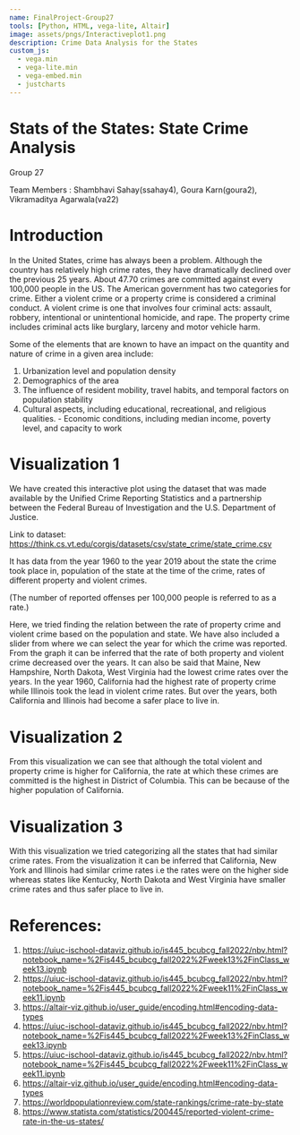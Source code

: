 ```yaml
---
name: FinalProject-Group27
tools: [Python, HTML, vega-lite, Altair]
image: assets/pngs/Interactiveplot1.png
description: Crime Data Analysis for the States
custom_js:
  - vega.min
  - vega-lite.min
  - vega-embed.min
  - justcharts
---
```



# Stats of the States: State Crime Analysis
Group 27

Team Members : Shambhavi Sahay(ssahay4), Goura Karn(goura2), Vikramaditya Agarwala(va22)

# Introduction

In the United States, crime has always been a problem. Although the country has relatively high crime rates, they have dramatically declined over the previous 25 years. About 47.70 crimes are committed against every 100,000 people in the US. The American government has two categories for crime. Either a violent crime or a property crime is considered a criminal conduct. A violent crime is one that involves four criminal acts: assault, robbery, intentional or unintentional homicide, and rape. The property crime includes criminal acts like burglary, larceny and motor vehicle harm.

Some of the elements that are known to have an impact on the quantity and nature of crime in a given area include:
1. Urbanization level and population density
2. Demographics of the area
3. The influence of resident mobility, travel habits, and temporal factors on population stability
4. Cultural aspects, including educational, recreational, and religious qualities. - Economic conditions, including median income, poverty level, and capacity to work



# Visualization 1

We have created this interactive plot using the dataset that was made available by the Unified Crime Reporting Statistics and a partnership between the Federal Bureau of Investigation and the U.S. Department of Justice.

Link to dataset: https://think.cs.vt.edu/corgis/datasets/csv/state_crime/state_crime.csv 

<vegachart schema-url="{{ site.baseurl }}/assets/json/interactive1.json" style="width: 100%"></vegachart>



It has data from the year 1960 to the year 2019 about the state the crime took place in, population of the state at the time of the crime, rates of different property and violent crimes. 

(The number of reported offenses per 100,000 people is referred to as a rate.)

Here, we tried finding the relation between the rate of property crime and violent crime based on the population and state. We have also included a slider from where we can select the year for which the crime was reported.  From the graph it can be inferred that the rate of both property and violent crime decreased over the years. It can also be said that Maine, New Hampshire, North Dakota, West Virginia had the lowest crime rates over the years. In the year 1960, California had the highest rate of property crime while Illinois took the lead in violent crime rates. But over the years, both California and Illinois had become a safer place to live in. 

# Visualization 2

From this visualization we can see that although the total violent and property crime is higher for California, the rate at which these crimes are committed is the highest in District of Columbia. This can be because of the higher population of California. 

<vegachart schema-url="{{ site.baseurl }}/assets/json/Allviolent.json" style="width: 100%"></vegachart>

<vegachart schema-url="{{ site.baseurl }}/assets/json/AllProperty.json" style="width: 100%"></vegachart>

# Visualization 3 

With this visualization we tried categorizing all the states that had similar crime rates. From the visualization it can be inferred that California, New York and Illinois had similar crime rates i.e the rates were on the higher side whereas states like Kentucky, North Dakota and West Virginia have smaller crime rates and thus safer place to live in. 

<vegachart schema-url="{{ site.baseurl }}/assets/json/binned.json" style="width: 100%"></vegachart>



# References:

1. https://uiuc-ischool-dataviz.github.io/is445_bcubcg_fall2022/nbv.html?notebook_name=%2Fis445_bcubcg_fall2022%2Fweek13%2FinClass_week13.ipynb
2. https://uiuc-ischool-dataviz.github.io/is445_bcubcg_fall2022/nbv.html?notebook_name=%2Fis445_bcubcg_fall2022%2Fweek11%2FinClass_week11.ipynb
3. https://altair-viz.github.io/user_guide/encoding.html#encoding-data-types
4. https://uiuc-ischool-dataviz.github.io/is445_bcubcg_fall2022/nbv.html?notebook_name=%2Fis445_bcubcg_fall2022%2Fweek13%2FinClass_week13.ipynb
5. https://uiuc-ischool-dataviz.github.io/is445_bcubcg_fall2022/nbv.html?notebook_name=%2Fis445_bcubcg_fall2022%2Fweek11%2FinClass_week11.ipynb
6. https://altair-viz.github.io/user_guide/encoding.html#encoding-data-types
7. https://worldpopulationreview.com/state-rankings/crime-rate-by-state
8. https://www.statista.com/statistics/200445/reported-violent-crime-rate-in-the-us-states/



